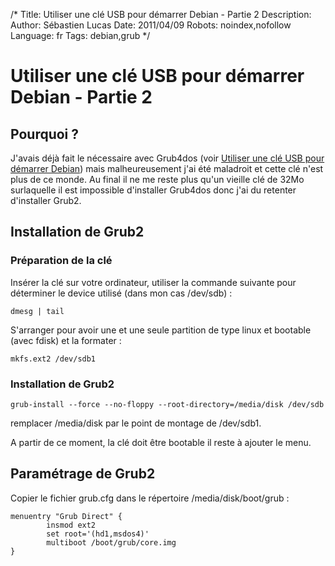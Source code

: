 /*
Title: Utiliser une clé USB pour démarrer Debian - Partie 2
Description: 
Author: Sébastien Lucas
Date: 2011/04/09
Robots: noindex,nofollow
Language: fr
Tags: debian,grub
*/
# Utiliser une clé USB pour démarrer Debian - Partie 2

## Pourquoi ?
J'avais déjà fait le nécessaire avec Grub4dos (voir [Utiliser une clé USB pour démarrer Debian](/blog/grub4dos-usb-debian)) mais malheureusement j'ai été maladroit et cette clé n'est plus de ce monde. Au final il ne me reste plus qu'un vieille clé de 32Mo surlaquelle il est impossible d'installer Grub4dos donc j'ai du retenter d'installer Grub2.
## Installation de Grub2

### Préparation de la clé
Insérer la clé sur votre ordinateur, utiliser la commande suivante pour déterminer le device utilisé (dans mon cas /dev/sdb) :
```
dmesg | tail
```
S'arranger pour avoir une et une seule partition de type linux et bootable (avec fdisk) et la formater :
```
mkfs.ext2 /dev/sdb1
```
### Installation de Grub2

```
grub-install --force --no-floppy --root-directory=/media/disk /dev/sdb
```
remplacer /media/disk par le point de montage de /dev/sdb1.

A partir de ce moment, la clé doit être bootable il reste à ajouter le menu.
## Paramétrage de Grub2

Copier le fichier grub.cfg dans le répertoire /media/disk/boot/grub :
```
menuentry "Grub Direct" {
        insmod ext2
        set root='(hd1,msdos4)'
        multiboot /boot/grub/core.img
}
```






